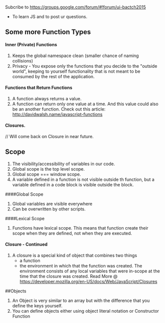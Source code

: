 Subcribe to  https://groups.google.com/forum/#!forum/ui-bactch2015
- To learn JS and to post ur questions.

## Some more Function Types

#### Inner (Private) Functions
1. Keeps the global namespace clean (smaller chance of naming collisions)
2. Privacy - You expose only the functions that you decide to the "outside world", keeping to yourself functionality that is not meant to be consumed by the rest of the application.

#### Functions that Return Functions
1. A function always returns a value.
2. A function can return only one value at a time. And this value could also be an another function.
Check out this article: http://davidwalsh.name/javascript-functions

#### Closures.
// Will come back on Closure in near future.

## Scope
 1. The visibility/accessibility of variables in our code.
 2. Global scope is the top level scope.
 3. Global scope === window scope. 
 4. A variable defined in a function is not visible outside th function, but a variable defined in a code block is visible outside the block.

####Global Scope
1. Global variables are visible everywhere
2. Can be overwritten by other scripts.

####Lexical Scope
 1. Functions have lexical scope. This means that function create their scope when they are defined, not when they are executed.


#### Closure - Continued
1. A closure is a special kind of object that combines two things
	- a function
	- the environment in which that the function was created.
The environment consists of any local variables that were in-scope at the time that the closure was created.
Read More @ https://developer.mozilla.org/en-US/docs/Web/JavaScript/Closures


##Objects
1. An Object is very similar to an array but with the difference that you define the keys yourself.
2. You can define objects either using object literal notation or Constructor Function

